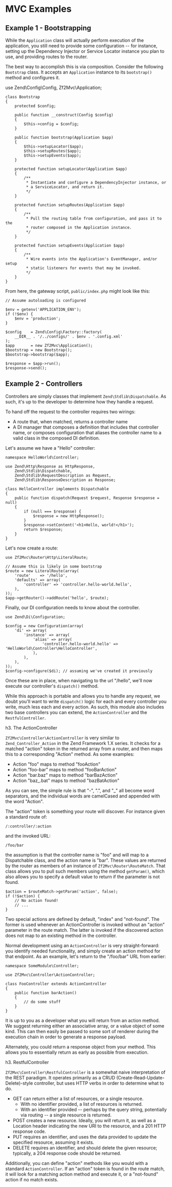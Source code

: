 MVC Examples
============

Example 1 - Bootstrapping
-------------------------

While the `Application` class will actually perform execution of the
application, you still need to provide some configuration -- for instance,
setting up the Dependency Injector or Service Locator instance you plan to use,
and providing routes to the router.

The best way to accomplish this is via composition. Consider the following 
`Bootstrap` class. It accepts an `Application` instance to its `bootstrap()` 
method and configures it.

use Zend\Config\Config,
    Zf2Mvc\Application;

    class Bootstrap
    {
        protected $config;

        public function __construct(Config $config)
        {
            $this->config = $config;
        }

        public function bootstrap(Application $app)
        {
            $this->setupLocator($app);
            $this->setupRoutes($app);
            $this->setupEvents($app);
        }

        protected function setupLocator(Application $app)
        {
            /**
             * Instantiate and configure a DependencyInjector instance, or 
             * a ServiceLocator, and return it.
             */
        }

        protected function setupRoutes(Application $app)
        {
            /**
             * Pull the routing table from configuration, and pass it to the
             * router composed in the Application instance.
             */
        }

        protected function setupEvents(Application $app)
        {
            /**
             * Wire events into the Application's EventManager, and/or setup
             * static listeners for events that may be invoked.
             */
        }
    }

From here, the gateway script, `public/index.php` might look like this:

    // Assume autoloading is configured

    $env = getenv('APPLICATION_ENV');
    if (!$env) {
        $env = 'production';
    }

    $config    = Zend\Config\Factory::factory(
        __DIR__ . '/../configs/' . $env . '.config.xml'
    );
    $app       = new Zf2Mvc\Application();
    $bootstrap = new Bootstrap();
    $bootstrap->bootstrap($app);

    $response = $app->run();
    $response->send();

Example 2 - Controllers
-----------------------

Controllers are simply classes that implement `Zend\Stdlib\Dispatchable`. As
such, it's up to the developer to determine how they handle a request.

To hand off the request to the controller requires two wirings:

*   A route that, when matched, returns a controller name
*   A DI manager that composes a definition that includes that controller name, 
    or composes configuration that aliases the controller name to a valid class
    in the composed DI definition.

Let's assume we have a "Hello" controller:

    namespace HelloWorld\Controller;

    use Zend\Http\Response as HttpResponse,
        Zend\Stdlib\Dispatchable,
        Zend\Stdlib\RequestDescription as Request,
        Zend\Stdlib\ResponseDescription as Response;

    class HelloController implements Dispatchable
    {
        public function dispatch(Request $request, Response $response = null)
        {
            if (null === $response) {
                $response = new HttpResponse();
            }
            $response->setContent('<h1>Hello, world!</h1>');
            return $response;
        }
    }

Let's now create a route:

    use Zf2Mvc\Router\Http\LiteralRoute;

    // Assume this is likely in some bootstrap
    $route = new LiteralRoute(array(
        'route'    => '/hello',
        'defaults' => array(
            'controller' => 'controller.hello-world.hello',
        ),
    ));
    $app->getRouter()->addRoute('hello', $route);

Finally, our DI configuration needs to know about the controller.

    use Zend\Di\Configuration;

    $config = new Configuration(array(
        'di' => array(
            'instance' => array(
                'alias' => array(
                    'controller.hello-world.hello' => 'HelloWorld\Controller\HelloController',
                ),
            ),
        ),
    ));
    $config->configure($di); // assuming we've created it previously

Once these are in place, when navigating to the url "/hello", we'll now execute
our controller's `dispatch()` method.

While this approach is portable and allows you to handle any request, we doubt
you'll want to write `dispatch()` logic for each and every controller you write,
much less each and every action. As such, this module also includes two base
controllers you can extend, the `ActionController` and the `RestfulController`.

h3. The ActionController

`Zf2Mvc\Controller\ActionController` is very similar to `Zend_Controller_Action`
in the Zend Framework 1.X series. It checks for a matched "action" token in the
returned array from a router, and then maps this to a corresponding "Action" 
method. As some examples:

* Action "foo" maps to method "fooAction"
* Action "foo-bar" maps to method "fooBarAction"
* Action "bar.baz" maps to method "barBazAction"
* Action "baz\_.bat" maps to method "bazBatAction"

As you can see, the simple rule is that "-", ".", and "\_" all become word 
separators, and the individual words are camelCased and appended with the word
"Action".

The "action" token is something your route will discover. For instance given a 
standard route of:

    /:controller/:action

and the invoked URL:

    /foo/bar

the assumption is that the controller name is "foo" and will map to a 
Dispatchable class, and the action name is "bar". These values are returned by
the router as members of an instance of `Zf2Mvc\Router\RouteMatch`. That class
allows you to pull such members using the method `getParam()`, which also 
allows you to specify a default value to return if the parameter is not found.

    $action = $routeMatch->getParam('action', false);
    if (!$action) {
        // No action found!
        // ...
    }

Two special actions are defined by default, "index" and "not-found". The former
is used whenever an ActionController is invoked without an "action" parameter
in the route match. The latter is invoked if the discovered action does not map
to an existing method in the controller. 

Normal development using an `ActionController` is very straight-forward: you 
identify needed functionality, and simply create an action method for that
endpoint. As an example, let's return to the "/foo/bar" URL from earlier:

    namespace SomeModule\Controller;

    use Zf2Mvc\Controller\ActionController;

    class FooController extends ActionController
    {
        public function barAction()
        {
            // do some stuff
        }
    }

It is up to you as a developer what you will return from an action method. We
suggest returning either an associative array, or a value object of some kind.
This can then easily be passed to some sort of renderer during the execution
chain in order to generate a response payload.

Alternately, you could return a response object from your method. This allows
you to essentially return as early as possible from execution.

h3. RestfulController

`Zf2Mvc\Controller\RestfulController` is a somewhat naive interpretation of the
REST paradigm. It operates primarily as a CRUD (Create-Read-Update-Delete)-style
controller, but uses HTTP verbs in order to determine what to do.

*   GET can return either a list of resources, or a single resource.
    * With no identifier provided, a list of resources is returned.
    * With an identifier provided -- perhaps by the query string, potentially
        via routing -- a single resource is returned.
*   POST creates a new resource. Ideally, you will return it, as well as a
    Location header indicating the new URI to the resource, and a 201 HTTP 
    response code.
*   PUT requires an identifier, and uses the data provided to update the
    specified resource, assuming it exists.
*   DELETE requires an identifier, and should delete the given resource; 
    typically, a 204 response code should be returned.

Additionally, you can define "action" methods like you would with a standard
`ActionController`. If an "action" token is found in the route match, it will
look for a matching action method and execute it, or a "not-found" action if 
no match exists.

